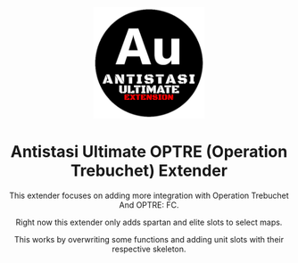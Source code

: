 <div align="center">
  <img alt="Antistasi Ultimate OPTRE Extension" width="200" height="200" src="ext_black.png">

  # Antistasi Ultimate OPTRE (Operation Trebuchet) Extender
  This extender focuses on adding more integration with Operation Trebuchet And OPTRE: FC.
  
  Right now this extender only adds spartan and elite slots to select maps.

  This works by overwriting some functions and adding unit slots with their respective skeleton.
</div>